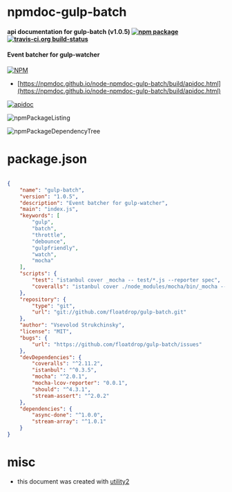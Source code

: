 # npmdoc-gulp-batch

#### api documentation for  gulp-batch (v1.0.5)  [![npm package](https://img.shields.io/npm/v/npmdoc-gulp-batch.svg?style=flat-square)](https://www.npmjs.org/package/npmdoc-gulp-batch) [![travis-ci.org build-status](https://api.travis-ci.org/npmdoc/node-npmdoc-gulp-batch.svg)](https://travis-ci.org/npmdoc/node-npmdoc-gulp-batch)

#### Event batcher for gulp-watcher

[![NPM](https://nodei.co/npm/gulp-batch.png?downloads=true&downloadRank=true&stars=true)](https://www.npmjs.com/package/gulp-batch)

- [https://npmdoc.github.io/node-npmdoc-gulp-batch/build/apidoc.html](https://npmdoc.github.io/node-npmdoc-gulp-batch/build/apidoc.html)

[![apidoc](https://npmdoc.github.io/node-npmdoc-gulp-batch/build/screenCapture.buildCi.browser.%252Ftmp%252Fbuild%252Fapidoc.html.png)](https://npmdoc.github.io/node-npmdoc-gulp-batch/build/apidoc.html)

![npmPackageListing](https://npmdoc.github.io/node-npmdoc-gulp-batch/build/screenCapture.npmPackageListing.svg)

![npmPackageDependencyTree](https://npmdoc.github.io/node-npmdoc-gulp-batch/build/screenCapture.npmPackageDependencyTree.svg)



# package.json

```json

{
    "name": "gulp-batch",
    "version": "1.0.5",
    "description": "Event batcher for gulp-watcher",
    "main": "index.js",
    "keywords": [
        "gulp",
        "batch",
        "throttle",
        "debounce",
        "gulpfriendly",
        "watch",
        "mocha"
    ],
    "scripts": {
        "test": "istanbul cover _mocha -- test/*.js --reporter spec",
        "coveralls": "istanbul cover ./node_modules/mocha/bin/_mocha --report lcovonly -- -R spec && cat ./coverage/lcov.info | ./node_modules/coveralls/bin/coveralls.js && rm -rf ./coverage"
    },
    "repository": {
        "type": "git",
        "url": "git://github.com/floatdrop/gulp-batch.git"
    },
    "author": "Vsevolod Strukchinsky",
    "license": "MIT",
    "bugs": {
        "url": "https://github.com/floatdrop/gulp-batch/issues"
    },
    "devDependencies": {
        "coveralls": "^2.11.2",
        "istanbul": "^0.3.5",
        "mocha": "^2.0.1",
        "mocha-lcov-reporter": "0.0.1",
        "should": "^4.3.1",
        "stream-assert": "^2.0.2"
    },
    "dependencies": {
        "async-done": "^1.0.0",
        "stream-array": "^1.0.1"
    }
}
```



# misc
- this document was created with [utility2](https://github.com/kaizhu256/node-utility2)
